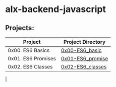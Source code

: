 # alx-backend-javascript

## Projects:
| Project | Project Directory |
|---------|-------------------|
| 0x00. ES6 Basics | [0x00-ES6_basic](https://github.com/alexowoade/alx-backend-javascript/0x00-ES6_basic) |
| 0x01. ES6 Promises | [0x01-ES6_promise](https://github.com/alexowoade/alx-backend-javascript/0x01-ES6_promise) |
| 0x02. ES6 Classes | [0x02-ES6_classes](https://github.com/alexowoade/alx-backend-javascript/0x02-ES6_classes) |
|
